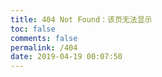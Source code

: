 ```yaml
---
title: 404 Not Found：该页无法显示
toc: false
comments: false
permalink: /404
date: 2019-04-19 00:07:50
---
```

